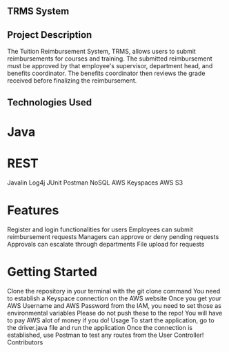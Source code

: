## TRMS System
## Project Description
The Tuition Reimbursement System, TRMS, allows users to submit reimbursements for courses and training. The submitted reimbursement must be approved by that employee's supervisor, department head, and benefits coordinator. The benefits coordinator then reviews the grade received before finalizing the reimbursement.

## Technologies Used
# Java
# REST
Javalin
Log4j
JUnit
Postman
NoSQL
AWS Keyspaces
AWS S3

# Features
Register and login functionalities for users
Employees can submit reimbursement requests
Managers can approve or deny pending requests
Approvals can escalate through departments
File upload for requests




# Getting Started
Clone the repository in your terminal with the git clone <repository url> command
You need to establish a Keyspace connection on the AWS website
Once you get your AWS Username and AWS Password from the IAM, you need to set those as environmental variables
Please do not push these to the repo! You will have to pay AWS alot of money if you do!
Usage
To start the application, go to the driver.java file and run the application
Once the connection is established, use Postman to test any routes from the User Controller!
Contributors

